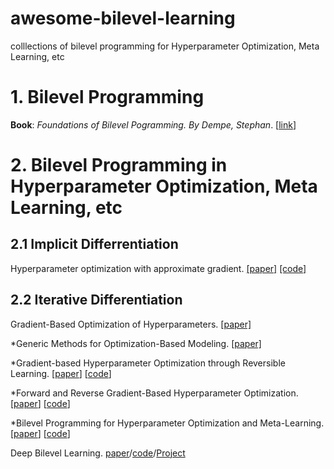 # awesome-bilevel-learning
colllections of bilevel programming for Hyperparameter Optimization, Meta Learning, etc

# 1. Bilevel Programming 

**Book**: *Foundations of Bilevel Pogramming. By Dempe, Stephan*. [[link](https://www.springer.com/us/book/9781402006319)]

# 2. Bilevel Programming in Hyperparameter Optimization, Meta Learning, etc
## 2.1 Implicit Differrentiation 
Hyperparameter optimization with approximate gradient. [[paper]](https://arxiv.org/pdf/1602.02355.pdf) [[code]](https://github.com/fabianp/hoag)


## 2.2 Iterative Differentiation
Gradient-Based Optimization of Hyperparameters. [[paper]](http://www-labs.iro.umontreal.ca/~lisa/pointeurs/nc.pdf) 

*Generic Methods for Optimization-Based Modeling. [[paper]](http://proceedings.mlr.press/v22/domke12/domke12.pdf)

*Gradient-based Hyperparameter Optimization through Reversible Learning. [[paper](http://arxiv.org/pdf/1502.03492)] [[code](https://github.com/HIPS/hypergrad)]

*Forward and Reverse Gradient-Based Hyperparameter Optimization. [[paper](https://arxiv.org/pdf/1703.01785)] [[code](https://github.com/lucfra/RFHO)]

*Bilevel Programming for Hyperparameter Optimization and Meta-Learning. [[paper](http://arxiv.org/pdf/1806.04910)] [[code](https://github.com/lucfra/FAR-HO)]

Deep Bilevel Learning. [paper](http://arxiv.org/pdf/1809.01465)/[code](https://github.com/sjenni/DeepBilevel)/[Project](https://sjenni.github.io/DeepBilevel/)
